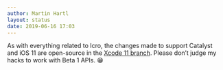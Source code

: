 ```yaml
---
author: Martin Hartl
layout: status
date: 2019-06-16 17:03
---
```

As with everything related to Icro, the changes made to support Catalyst and iOS 11 are open-source in the [Xcode 11 branch](https://github.com/hartlco/Icro/tree/Xcode11?files=1).
Please don’t judge my hacks to work with Beta 1 APIs. 😁